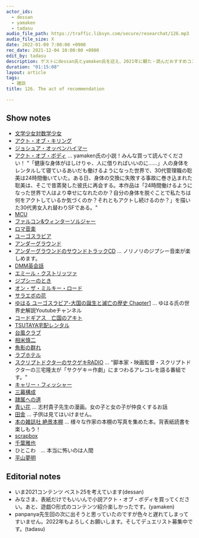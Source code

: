 ```yaml
---
actor_ids:
  - dessan
  - yamaken
  - tadasu
audio_file_path: https://traffic.libsyn.com/secure/researchat/126.mp3
audio_file_size: X
date: 2022-01-09 7:00:00 +0900
rec_date: 2021-12-04 10:00:00 +0900
edit_by: tadasu
description: ゲストにdessan氏とyamaken氏を迎え、2021年に観た・読んだおすすめコンテンツについて語ってもらいました。
duration: "01:15:08"
layout: article
tags:
  - 雑談
title: 126. The act of recommendation

---
```


## Show notes
- [文学少女対数学少女](https://www.amazon.co.jp/dp/B08P71DG4J)
- [アクト・オブ・キリング](https://www.amazon.co.jp/dp/B00R3JFBHI)
- [ジョシュア・オッペンハイマー](https://ja.wikipedia.org/wiki/%E3%82%B8%E3%83%A7%E3%82%B7%E3%83%A5%E3%82%A2%E3%83%BB%E3%82%AA%E3%83%83%E3%83%9A%E3%83%B3%E3%83%8F%E3%82%A4%E3%83%9E%E3%83%BC_(%E6%98%A0%E7%94%BB%E7%9B%A3%E7%9D%A3))
- [アクト・オブ・ボディ](https://booth.pm/ja/items/3462031) ... yamaken氏の小説！みんな買って読んでください！ "「健康な身体がほしけりゃ、人に借りればいいのに……」人の身体をレンタルして寝ているあいだも働けるようになった世界で、30代管理職の聡美は24時間働いていた。ある日、身体の交換に失敗する事故に巻き込まれた聡美は、そこで昔蒸発した彼氏に再会する。本作品は「24時間働けるようになった世界で人はより幸せになれたのか？自分の身体を脱ぐことで私たちは何をアクトしているか気づくのか？それともアクトし続けるのか？」を描いた30代男女入れ替わりSFである。"
- [MCU](https://www.marvel.com/movies)
- [ファルコン&ウィンターソルジャー](https://disneyplus.disney.co.jp/program/the-falcon-and-the-winter-soldier.html)
- [ロマ音楽](https://ja.wikipedia.org/wiki/%E3%83%AD%E3%83%9E%E9%9F%B3%E6%A5%BD)
- [ユーゴスラビア](https://ja.wikipedia.org/wiki/%E3%83%A6%E3%83%BC%E3%82%B4%E3%82%B9%E3%83%A9%E3%83%93%E3%82%A2)
- [アンダーグラウンド](https://www.amazon.co.jp/dp/B00005LJV6)
- [アンダーグラウンドのサウンドトラックCD](https://www.amazon.co.jp/Underground-Various-Artists/dp/B00000134U/ref=pd_sbs_3/356-6295237-3888932?pd_rd_w=paZkr&pf_rd_p=52ecde5f-22cd-44a8-9320-89e5f2926931&pf_rd_r=TA9R9HZWQ1B6BJ4S9KZZ&pd_rd_r=8a13b19e-bec2-4b89-af51-ecdb6a551395&pd_rd_wg=S1GDO&pd_rd_i=B00000134U&psc=1) ... ノリノリのジプシー音楽が楽しめます。
- [DMM英会話](https://eikaiwa.dmm.com/)
- [エミール・クストリッツァ](https://ja.wikipedia.org/wiki/%E3%82%A8%E3%83%9F%E3%83%BC%E3%83%AB%E3%83%BB%E3%82%AF%E3%82%B9%E3%83%88%E3%83%AA%E3%83%83%E3%83%84%E3%82%A1)
- [ジプシーのとき](https://www.amazon.co.jp/dp/B01CN9DOB2)
- [オン・ザ・ミルキー・ロード](https://www.amazon.co.jp/dp/B07D9VMF86)
- [サラエボの花](https://www.amazon.co.jp/dp/B0015ASHJ0)
- [ゆはる ユーゴスラビア-大国の誕生と滅亡の歴史 Chapter1](https://www.youtube.com/watch?v=zJfdhcFdkAA&list=PLxXngW6yhEvsjhzNFYFOMnexsU23-h1Xr) ... ゆはる氏の世界史解説Youtubeチャンネル
- [コードギアス　亡国のアキト](https://www.amazon.co.jp/dp/B01L5TZYBO)
- [TSUTAYA宅配レンタル](https://movie-tsutaya.tsite.jp/netdvd/dvd/top.do)
- [台風クラブ](https://www.amazon.co.jp/dp/B093JQPNGL)
- [相米慎二](https://ja.wikipedia.org/wiki/%E7%9B%B8%E7%B1%B3%E6%85%8E%E4%BA%8C)
- [魚影の群れ](https://www.amazon.co.jp/dp/B000A2I7K8)
- [ラブホテル](https://ja.wikipedia.org/wiki/%E3%83%A9%E3%83%96%E3%83%9B%E3%83%86%E3%83%AB_(%E6%98%A0%E7%94%BB))
- [スクリプトドクターのサクゲキRADIO](https://open.spotify.com/show/5aPFP7uyLVoNXI598zsZYr) ... "脚本家・映画監督・スクリプトドクターの三宅隆太が「サクゲキ＝作劇」にまつわるアレコレを語る番組です。"
- [キャリー・フィッシャー](https://ja.wikipedia.org/wiki/%E3%82%AD%E3%83%A3%E3%83%AA%E3%83%BC%E3%83%BB%E3%83%95%E3%82%A3%E3%83%83%E3%82%B7%E3%83%A3%E3%83%BC)
- [三幕構成](https://ja.wikipedia.org/wiki/%E4%B8%89%E5%B9%95%E6%A7%8B%E6%88%90)
- [隷属への道](https://www.amazon.co.jp/dp/4393621824/)
- [青い花](https://webcomic.ohtabooks.com/aoihana/) ... 志村貴子先生の漫画。女の子と女の子が仲良くするお話
- [田舎](https://webcomic.ohtabooks.com/inaka/) ... 子供は見てはいけません。
- [本の雑誌社 絶景本棚](https://www.amazon.co.jp/絶景本棚-本の雑誌編集部/dp/4860114116) ... 様々な作家の本棚の写真を集めた本。背表紙読書を楽しもう！
- [scrapbox](https://scrapbox.io/)
- [千葉雅也](https://ja.wikipedia.org/wiki/%E5%8D%83%E8%91%89%E9%9B%85%E4%B9%9F)
- ひとこわ　... 本当に怖いのは人間
- [平山夢明](https://ja.wikipedia.org/wiki/%E5%B9%B3%E5%B1%B1%E5%A4%A2%E6%98%8E)

## Editorial notes
- いま2021コンテンツ ベスト25を考えています(dessan)
- みなさま、表紙だけでもいいんで小説アクト・オブ・ボディを買ってください。あと、遊戯○形式のコンテンツ紹介楽しかったです。(yamaken)
- panpanya先生回の次に出そうと思っていたのですが色々と遅れてしまってすいません。2022年もよろしくお願いします。そしてデュエリスト募集中です。(tadasu)
